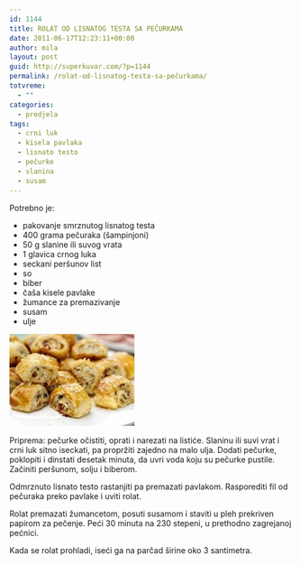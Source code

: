 ```yaml
---
id: 1144
title: ROLAT OD LISNATOG TESTA SA PEČURKAMA
date: 2011-06-17T12:23:11+00:00
author: mila
layout: post
guid: http://superkuvar.com/?p=1144
permalink: /rolat-od-lisnatog-testa-sa-pečurkama/
totvreme:
  - ""
categories:
  - predjela
tags:
  - crni luk
  - kisela pavlaka
  - lisnato testo
  - pečurke
  - slanina
  - susam
---
```

Potrebno je:

  * pakovanje smrznutog lisnatog testa
  * 400 grama pečuraka (šampinjoni)
  * 50 g slanine ili suvog vrata
  * 1 glavica crnog luka
  * seckani peršunov list
  * so
  * biber
  * čaša kisele pavlake
  * žumance za premazivanje
  * susam
  * ulje

<img class="alignnone size-full wp-image-1153" title="rolatsapecurkama" src="/wp-content/uploads/2011/06/rolatsapecurkama-e1308396983151.jpg" alt="" width="222" height="163" /> 

Priprema: pečurke očistiti, oprati i narezati na listiće. Slaninu ili suvi vrat i crni luk sitno iseckati, pa propržiti zajedno na malo ulja. Dodati pečurke, poklopiti i dinstati desetak minuta, da uvri voda koju su pečurke pustile. Začiniti peršunom, solju i biberom.

Odmrznuto lisnato testo rastanjiti pa premazati pavlakom. Rasporediti fil od pečuraka preko pavlake i uviti rolat.

Rolat premazati žumancetom, posuti susamom i staviti u pleh prekriven papirom za pečenje. Peći 30 minuta na 230 stepeni, u prethodno zagrejanoj pećnici.

Kada se rolat prohladi, iseći ga na parčad širine oko 3 santimetra.